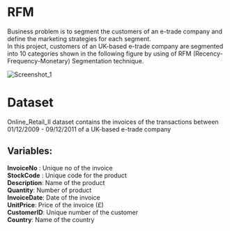 # RFM

Business problem is to segment the customers of an e-trade company and define the marketing
strategies for each segment.\
In this project, customers of an UK-based e-trade company are segmented into 10 categories shown in the following figure by using of RFM (Recency-Frequency-Monetary) Segmentation technique.

![Screenshot_1](https://user-images.githubusercontent.com/31575542/133003914-9b6e74fc-d23f-42cd-942b-71291357f81c.jpg)


# Dataset

Online_Retail_II dataset contains the invoices of the transactions between 01/12/2009 - 09/12/2011 of a UK-based e-trade company

## Variables:

**InvoiceNo** : Unique no of the invoice \
**StockCode** : Unique code for the product\
**Description**: Name of the product\
**Quantity**: Number of product\
**InvoiceDate**: Date of the invoice\
**UnitPrice**: Price of the invoice (£)\
**CustomerID**: Unique number of the customer\
**Country**: Name of the country

